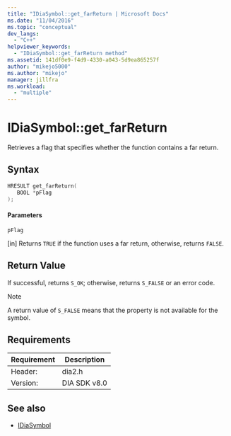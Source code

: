 ```yaml
---
title: "IDiaSymbol::get_farReturn | Microsoft Docs"
ms.date: "11/04/2016"
ms.topic: "conceptual"
dev_langs:
  - "C++"
helpviewer_keywords:
  - "IDiaSymbol::get_farReturn method"
ms.assetid: 141df0e9-f4d9-4330-a043-5d9ea865257f
author: "mikejo5000"
ms.author: "mikejo"
manager: jillfra
ms.workload:
  - "multiple"
---
```

# IDiaSymbol::get_farReturn
Retrieves a flag that specifies whether the function contains a far return.

## Syntax

```C++
HRESULT get_farReturn(
   BOOL *pFlag
);
```

#### Parameters
 `pFlag`

[in] Returns `TRUE` if the function uses a far return, otherwise, returns `FALSE`.

## Return Value
 If successful, returns `S_OK`; otherwise, returns `S_FALSE` or an error code.

> [!NOTE]
> A return value of `S_FALSE` means that the property is not available for the symbol.

## Requirements

|Requirement|Description|
|-----------------|-----------------|
|Header:|dia2.h|
|Version:|DIA SDK v8.0|

## See also
- [IDiaSymbol](../../debugger/debug-interface-access/idiasymbol.md)